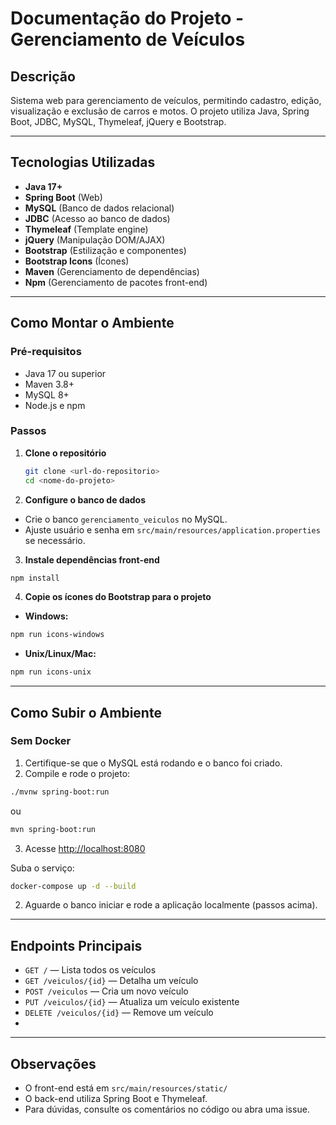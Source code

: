 # Documentação do Projeto - Gerenciamento de Veículos

## Descrição

Sistema web para gerenciamento de veículos, permitindo cadastro, edição, visualização e exclusão de carros e motos. O projeto utiliza Java, Spring Boot, JDBC, MySQL, Thymeleaf, jQuery e Bootstrap.

---

## Tecnologias Utilizadas

- **Java 17+**
- **Spring Boot** (Web)
- **MySQL** (Banco de dados relacional)
- **JDBC** (Acesso ao banco de dados)
- **Thymeleaf** (Template engine)
- **jQuery** (Manipulação DOM/AJAX)
- **Bootstrap** (Estilização e componentes)
- **Bootstrap Icons** (Ícones)
- **Maven** (Gerenciamento de dependências)
- **Npm** (Gerenciamento de pacotes front-end)

---

## Como Montar o Ambiente

### Pré-requisitos

- Java 17 ou superior
- Maven 3.8+
- MySQL 8+
- Node.js e npm

### Passos

1. **Clone o repositório**
   ```sh
   git clone <url-do-repositorio>
   cd <nome-do-projeto>
   
2. **Configure o banco de dados**
- Crie o banco `gerenciamento_veiculos` no MySQL.
- Ajuste usuário e senha em `src/main/resources/application.properties` se necessário.
3. **Instale dependências front-end**
```sh
npm install
```
4. **Copie os ícones do Bootstrap para o projeto**
- **Windows:**
```sh
npm run icons-windows
```
- **Unix/Linux/Mac:**
```sh
npm run icons-unix
```
---
## Como Subir o Ambiente
### Sem Docker

1. Certifique-se que o MySQL está rodando e o banco foi criado.
2. Compile e rode o projeto:
```sh
./mvnw spring-boot:run
```
ou
```sh
mvn spring-boot:run
```
3. Acesse [http://localhost:8080](http://localhost:8080)

Suba o serviço:
```sh
docker-compose up -d --build
```

2. Aguarde o banco iniciar e rode a aplicação localmente (passos acima).

---

## Endpoints Principais
- `GET /` — Lista todos os veículos
- `GET /veiculos/{id}` — Detalha um veículo
- `POST /veiculos` — Cria um novo veículo
- `PUT /veiculos/{id}` — Atualiza um veículo existente
- `DELETE /veiculos/{id}` — Remove um veículo
- 
---
## Observações
- O front-end está em `src/main/resources/static/`
- O back-end utiliza Spring Boot e Thymeleaf.
- Para dúvidas, consulte os comentários no código ou abra uma issue.